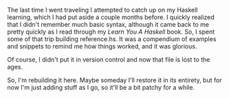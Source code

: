 The last time I went traveling I attempted to catch up on my Haskell learning, which I had put aside a couple months before.  I quickly realized that I didn't remember much basic syntax, although it came back to me pretty quickly as I read through my *Learn You A Haskell* book.  So, I spent some of that trip building reference.hs.  It was a compendium of examples and snippets to remind me how things worked, and it was glorious.

Of course, I didn't put it in version control and now that file is lost to the ages.

So, I'm rebuilding it here.  Maybe someday I'll restore it in its entirety, but for now I'm just adding stuff as I go, so it'll be a bit patchy for a while.
